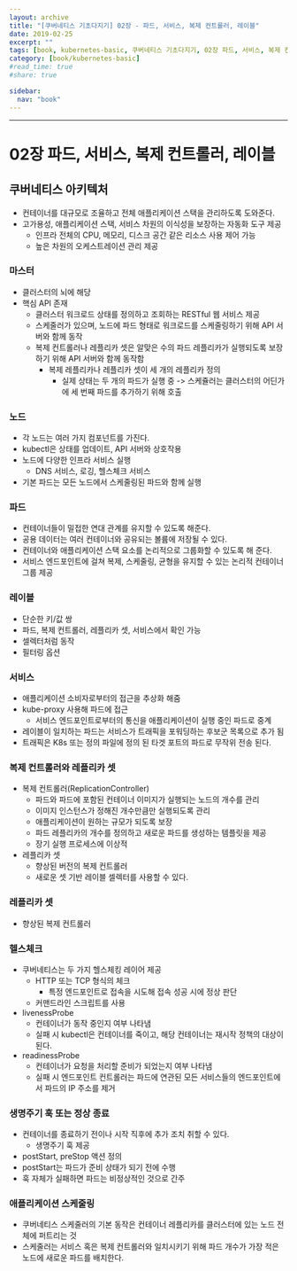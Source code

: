 ```yaml
---
layout: archive
title: "[쿠버네티스 기초다지기] 02장 - 파드, 서비스, 복제 컨트롤러, 레이블"
date: 2019-02-25
excerpt: ""
tags: [book, kubernetes-basic, 쿠버네티스 기초다지기, 02장 파드, 서비스, 복제 컨트롤러, 레이블]
category: [book/kubernetes-basic]
#read_time: true
#share: true

sidebar:
  nav: "book"
---
```


* * *

# 02장 파드, 서비스, 복제 컨트롤러, 레이블

## 쿠버네티스 아키텍처

* 컨테이너를 대규모로 조율하고 전체 애플리케이션 스택을 관리하도록 도와준다.
* 고가용성, 애플리케이션 스택, 서비스 차원의 이식성을 보장하는 자동화 도구 제공
  * 인프라 전체의 CPU, 메모리, 디스크 공간 같은 리소스 사용 제어 가능
  * 높은 차원의 오케스트레이션 관리 제공

### 마스터

* 클러스터의 뇌에 해당
* 핵심 API 존재
  * 클러스터 워크로드 상태를 정의하고 조회하는 RESTful 웹 서비스 제공
  * 스케줄러가 있으며, 노드에 파드 형태로 워크로드를 스케줄링하기 위해 API 서버와 함께 동작
  * 복제 컨트롤러나 레플리카 셋은 알맞은 수의 파드 레플리카가 실행되도록 보장하기 위해 API 서버와 함께 동작함
    * 복제 레플리카나 레플리카 셋이 세 개의 레플리카 정의
      * 실제 상태는 두 개의 파드가 실행 중 -> 스케쥴러는 클러스터의 어딘가에 세 번째 파드를 추가하기 위해 호출

### 노드

* 각 노드는 여러 가지 컴포넌트를 가진다.
* kubectl은 상태를 업데이트, API 서버와 상호작용
* 노드에 다양한 인프라 서비스 실행
  * DNS 서비스, 로깅, 헬스체크 서비스
* 기본 파드는 모든 노드에서 스케줄링된 파드와 함께 실행

### 파드

* 컨테이너들이 밀접한 연대 관계를 유지할 수 있도록 해준다.
* 공용 데이터는 여러 컨테이너와 공유되는 볼륨에 저장될 수 있다.
* 컨테이너와 애플리케이션 스택 요소를 논리적으로 그룹화할 수 있도록 해 준다.
* 서비스 엔드포인트에 걸쳐 복제, 스케줄링, 균형을 유지할 수 있는 논리적 컨테이너 그룹 제공

### 레이블

* 단순한 키/값 쌍
* 파드, 복제 컨트롤러, 레플리카 셋, 서비스에서 확인 가능
* 셀렉터처럼 동작
* 필터링 옵션

### 서비스

* 애플리케이션 소비자로부터의 접근을 추상화 해줌
* kube-proxy 사용해 파드에 접근
  * 서비스 엔드포인트로부터의 통신을 애플리케이션이 실행 중인 파드로 중계
* 레이블이 일치하는 파드는 서비스가 트래픽을 포워딩하는 후보군 목록으로 추가 됨
* 트래픽은 K8s 또는 정의 파일에 정의 된 타겟 포트의 파드로 무작위 전송 된다.

### 복제 컨트롤러와 레플리카 셋

* 복제 컨트롤러(ReplicationController)
  * 파드와 파드에 포함된 컨테이너 이미지가 실행되는 노드의 개수를 관리
  * 이미지 인스턴스가 정해진 개수만큼만 실행되도록 관리
  * 애플리케이션이 원하는 규모가 되도록 보장
  * 파드 레플리카의 개수를 정의하고 새로운 파드를 생성하는 템플릿을 제공
  * 장기 실행 프로세스에 이상적
* 레플리카 셋
  * 향상된 버전의 복제 컨트롤러
  * 새로운 셋 기반 레이블 셀렉터를 사용할 수 있다.

### 레플리카 셋

* 향상된 복제 컨트롤러

### 헬스체크

* 쿠버네티스는 두 가지 헬스체킹 레이어 제공
  * HTTP 또는 TCP 형식의 체크
    * 특정 엔드포인트로 접속을 시도해 접속 성공 시에 정상 판단
  * 커맨드라인 스크립트를 사용
* livenessProbe
  * 컨테이너가 동작 중인지 여부 나타냄
  * 실패 시 kubectl은 컨테이너를 죽이고, 해당 컨테이너는 재시작 정책의 대상이 된다.
* readinessProbe
  * 컨테이너가 요청을 처리할 준비가 되었는지 여부 나타냄
  * 실패 시 엔드포인트 컨트롤러는 파드에 연관된 모든 서비스들의 엔드포인트에서 파드의 IP 주소를 제거

### 생명주기 훅 또는 정상 종료

* 컨테이너를 종료하기 전이나 시작 직후에 추가 조치 취할 수 있다.
  * 생명주기 훅 제공
* postStart, preStop 액션 정의
* postStart는 파드가 준비 상태가 되기 전에 수행
* 훅 자체가 실패하면 파드는 비정상적인 것으로 간주

### 애플리케이션 스케줄링

* 쿠버네티스 스케줄러의 기본 동작은 컨테이너 레플리카를 클러스터에 있는 노드 전체에 퍼트리는 것
* 스케줄러는 서비스 혹은 복제 컨트롤러와 일치시키기 위해  파드 개수가 가장 적은 노드에 새로운 파드를 배치한다.